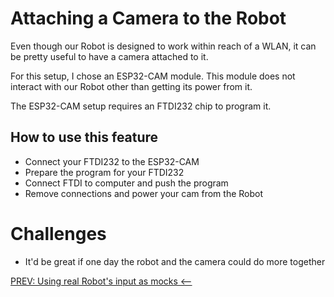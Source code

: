 # Attaching a Camera to the Robot

Even though our Robot is designed to work within reach of a WLAN, it can be pretty useful to have a camera attached to it.

For this setup, I chose an ESP32-CAM module. This module does not interact with our Robot other than getting its power from it.

The ESP32-CAM setup requires an FTDI232 chip to program it.

## How to use this feature
- Connect your FTDI232 to the ESP32-CAM
- Prepare the program for your FTDI232
- Connect FTDI to computer and push the program
- Remove connections and power your cam from the Robot

# Challenges
- It'd be great if one day the robot and the camera could do more together

[PREV: Using real Robot's input as mocks <--](008_TestingWithRealMocks.md)
